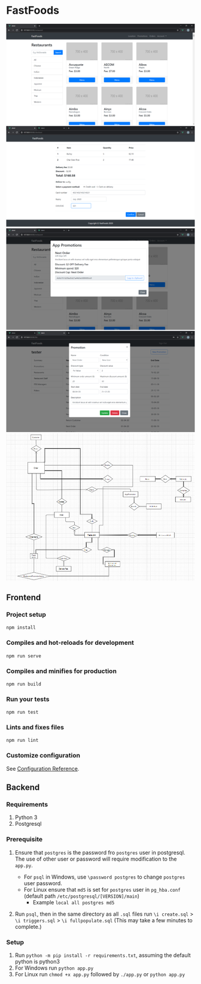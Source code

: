 # FastFoods
![FastFoods Main UI](https://github.com/Exprescode/FastFoods/blob/master/images/ui_2.png?raw=true)
![FastFoods Order UI](https://github.com/Exprescode/FastFoods/blob/master/images/ui_1.png?raw=true)
![FastFoods Promo UI](https://github.com/Exprescode/FastFoods/blob/master/images/ui_3.png?raw=true)
![FastFoods Admin UI](https://github.com/Exprescode/FastFoods/blob/master/images/ui_4.png?raw=true)
![FastFoods ER Diagram](https://github.com/Exprescode/FastFoods/blob/master/images/er.png?raw=true)

## Frontend
### Project setup
```
npm install
```

### Compiles and hot-reloads for development
```
npm run serve
```

### Compiles and minifies for production
```
npm run build
```

### Run your tests
```
npm run test
```

### Lints and fixes files
```
npm run lint
```

### Customize configuration
See [Configuration Reference](https://cli.vuejs.org/config/).


## Backend
### Requirements
1. Python 3
2. Postgresql

### Prerequisite
1. Ensure that `postgres` is the password fro `postgres` user in postgresql. The use of other user or password will require modification to the `app.py`.
    - For `psql` in Windows, use `\password postgres` to change `postgres` user password.
    - For Linux ensure that `md5` is set for `postgres` user in `pg_hba.conf` (default path `/etc/postgresql/[VERSION]/main`)
        - Example `local all postgres md5`

2. Run `psql`, then in the same directory as all `.sql` files run `\i create.sql` >  `\i triggers.sql` > `\i fullpopulate.sql` (This may take a few minutes to complete.)

### Setup
1. Run `python -m pip install -r requirements.txt`, assuming the default python is python3
2. For Windows run `python app.py`
3. For Linux run `chmod +x app.py` followed by `./app.py` or `python app.py`
